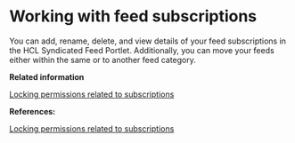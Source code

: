 # Working with feed subscriptions 

You can add, rename, delete, and view details of your feed subscriptions in the HCL Syndicated Feed Portlet. Additionally, you can move your feeds either within the same or to another feed category.

**Related information**  


[Locking permissions related to subscriptions ](../panel_help/feed_tlocksubs.md)

**References:**  


[Locking permissions related to subscriptions](feed_tlocksubs.md)

